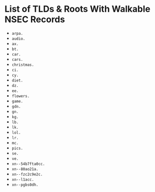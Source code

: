 # List of TLDs & Roots With Walkable NSEC Records

* `arpa.`
* `audio.`
* `ax.`
* `bt.`
* `car.`
* `cars.`
* `christmas.`
* `ci.`
* `cy.`
* `diet.`
* `dz.`
* `ee.`
* `flowers.`
* `game.`
* `gdn.`
* `gn.`
* `kg.`
* `lb.`
* `lk.`
* `lol.`
* `lr.`
* `mc.`
* `pics.`
* `se.`
* `ve.`
* `xn--54b7fta0cc.`
* `xn--80ao21a.`
* `xn--fzc2c9e2c.`
* `xn--l1acc.`
* `xn--pgbs0dh.`

